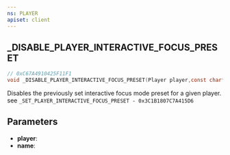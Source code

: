 ```yaml
---
ns: PLAYER
apiset: client
---
```

## _DISABLE_PLAYER_INTERACTIVE_FOCUS_PRESET

```c
// 0xC67A4910425F11F1
void _DISABLE_PLAYER_INTERACTIVE_FOCUS_PRESET(Player player,const char* name);
```

Disables the previously set interactive focus mode preset for a given player. see `_SET_PLAYER_INTERACTIVE_FOCUS_PRESET - 0x3C1B1807C7A415D6`

## Parameters
* **player**:
* **name**:



